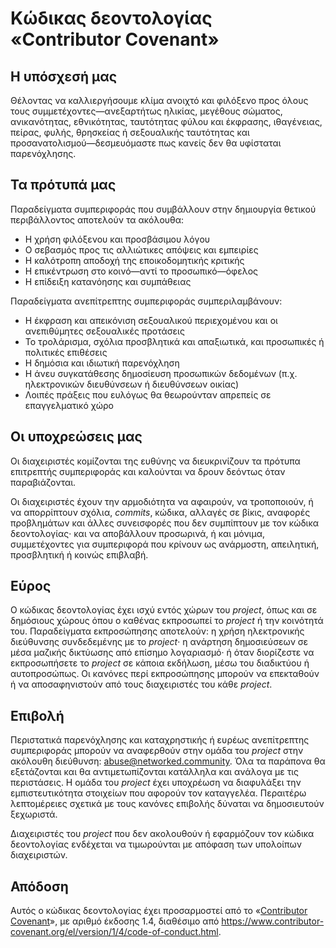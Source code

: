 # Κώδικας δεοντολογίας «Contributor Covenant»

## Η υπόσχεσή μας

Θέλοντας να καλλιεργήσουμε κλίμα ανοιχτό και φιλόξενο προς
όλους τους συμμετέχοντες—ανεξαρτήτως ηλικίας, μεγέθους σώματος, ανικανότητας,
εθνικότητας, ταυτότητας φύλου και έκφρασης, ιθαγένειας, πείρας, φυλής,
θρησκείας ή σεξουαλικής ταυτότητας και προσανατολισμού—δεσμευόμαστε πως
κανείς δεν θα υφίσταται παρενόχλησης.

## Τα πρότυπά μας

Παραδείγματα συμπεριφοράς που συμβάλλουν στην δημιουργία θετικού περιβάλλοντος
αποτελούν τα ακόλουθα:

* Η χρήση φιλόξενου και προσβάσιμου λόγου
* Ο σεβασμός προς τις αλλιώτικες απόψεις και εμπειρίες
* Η καλότροπη αποδοχή της εποικοδομητικής κριτικής
* Η επικέντρωση στο κοινό—αντί το προσωπικό—όφελος
* Η επίδειξη κατανόησης και συμπάθειας

Παραδείγματα ανεπίτρεπτης συμπεριφοράς συμπεριλαμβάνουν:

* Η έκφραση και απεικόνιση σεξουαλικού περιεχομένου και οι ανεπιθύμητες
  σεξουαλικές προτάσεις
* Το τρολάρισμα, σχόλια προσβλητικά και απαξιωτικά, και προσωπικές ή
  πολιτικές επιθέσεις
* Η δημόσια και ιδιωτική παρενόχληση
* Η άνευ συγκατάθεσης δημοσίευση προσωπικών δεδομένων (π.χ. ηλεκτρονικών
  διευθύνσεων ή διευθύνσεων οικίας)
* Λοιπές πράξεις που ευλόγως θα θεωρούνταν απρεπείς σε επαγγελματικό χώρο

## Οι υποχρεώσεις μας

Οι διαχειριστές κομίζονται της ευθύνης να διευκρινίζουν τα πρότυπα επιτρεπτής
συμπεριφοράς και καλούνται να δρουν δεόντως όταν παραβιάζονται.

Οι διαχειριστές έχουν την αρμοδιότητα να αφαιρούν, να τροποποιούν, ή να
απορρίπτουν σχόλια, _commits_, κώδικα, αλλαγές σε βίκις, αναφορές προβλημάτων
και άλλες συνεισφορές που δεν συμπίπτουν με τον κώδικα δεοντολογίας· και να
αποβάλλουν προσωρινά, ή και μόνιμα, συμμετέχοντες για συμπεριφορά που κρίνουν ως
ανάρμοστη, απειλητική, προσβλητική ή κοινώς επιβλαβή.

## Εύρος

Ο κώδικας δεοντολογίας έχει ισχύ εντός χώρων του _project_, όπως και σε
δημόσιους χώρους όπου ο καθένας εκπροσωπεί το _project_ ή την κοινότητά του.
Παραδείγματα εκπροσώπησης αποτελούν: η χρήση ηλεκτρονικής διεύθυνσης
συνδεδεμένης με το _project_· η ανάρτηση δημοσιεύσεων σε μέσα μαζικής δικτύωσης
από επίσημο λογαριασμό· ή όταν διορίζεστε να εκπροσωπήσετε το _project_ σε
κάποια εκδήλωση, μέσω του διαδικτύου ή αυτοπροσώπως.  Οι κανόνες περί
εκπροσώπησης μπορούν να επεκταθούν ή να αποσαφηνιστούν από τους διαχειριστές του
κάθε _project_.

## Επιβολή

Περιστατικά παρενόχλησης και καταχρηστικής ή ευρέως ανεπίτρεπτης συμπεριφοράς
μπορούν να αναφερθούν στην ομάδα του _project_ στην ακόλουθη διεύθυνση:
[abuse@networked.community](mailto:abuse@networked.community).  Όλα τα παράπονα θα εξετάζονται και θα αντιμετωπίζονται
κατάλληλα και ανάλογα με τις περιστάσεις.  Η ομάδα του _project_ έχει υποχρέωση
να διαφυλάξει την εμπιστευτικότητα στοιχείων που αφορούν τον καταγγελέα.
Περαιτέρω λεπτομέρειες σχετικά με τους κανόνες επιβολής δύναται να δημοσιευτούν
ξεχωριστά.

Διαχειριστές του _project_ που δεν ακολουθούν ή εφαρμόζουν τον κώδικα
δεοντολογίας ενδέχεται να τιμωρούνται με απόφαση των υπολοίπων διαχειριστών.

## Απόδοση

Αυτός ο κώδικας δεοντολογίας έχει προσαρμοστεί από το
«[Contributor Covenant][οικοσελίδα]», με αριθμό έκδοσης 1.4, διαθέσιμο από
<https://www.contributor-covenant.org/el/version/1/4/code-of-conduct.html>.

[οικοσελίδα]: https://www.contributor-covenant.org
